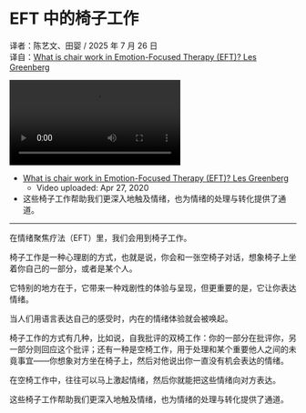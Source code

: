 # EFT 中的椅子工作
译者：陈艺文、田婴 / 2025 年 7 月 26 日  
译自：[What is chair work in Emotion-Focused Therapy (EFT)? Les Greenberg](https://youtube.com/watch?v=5OIy0Fdg3Ko)  

<div class="video-wrapper"><video src="/assets/files/eft_chair_works.mp4" controls playsinline></video></div>

- [What is chair work in Emotion-Focused Therapy (EFT)? Les Greenberg](https://youtube.com/watch?v=5OIy0Fdg3Ko)
  - Video uploaded: Apr 27, 2020
- 这些椅子工作帮助我们更深入地触及情绪，也为情绪的处理与转化提供了通道。

---

在情绪聚焦疗法（EFT）里，我们会用到椅子工作。

椅子工作是一种心理剧的方式，也就是说，你会和一张空椅子对话，想象椅子上坐着你自己的一部分，或者是某个人。

它特别的地方在于，它带来一种戏剧性的体验与呈现，但更重要的是，它让你表达情绪。

当人们用语言表达自己的感受时，内在的情绪体验就会被唤起。

椅子工作的方式有几种，比如说，自我批评的双椅工作：你的一部分在批评你，另一部分则回应这个批评；还有一种是空椅工作，用于处理和某个重要他人之间的未竟事宜——你想象对方坐在椅子上，然后对他说出你一直没有机会表达的情绪。

在空椅工作中，往往可以马上激起情绪，然后你就能把这些情绪向对方表达。

这些椅子工作帮助我们更深入地触及情绪，也为情绪的处理与转化提供了通道。
